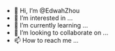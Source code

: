 - 👋 Hi, I’m @EdwahZhou
- 👀 I’m interested in ...
- 🌱 I’m currently learning ...
- 💞️ I’m looking to collaborate on ...
- 📫 How to reach me ...

<!---
zhouzhuhua/zhouzhuhua is a ✨ special ✨ repository because its `README.md` (this file) appears on your GitHub profile.
You can click the Preview link to take a look at your changes.
--->
